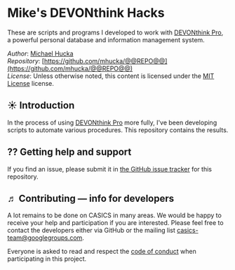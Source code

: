 Mike's DEVONthink Hacks
=======================

These are scripts and programs I developed to work with [DEVONthink Pro](http://www.devontechnologies.com/products/devonthink/overview.html), a powerful personal database and information management system.

*Author*:      [Michael Hucka](http://github.com/mhucka)<br>
*Repository*:   [https://github.com/mhucka/@@REPO@@](https://github.com/mhucka/@@REPO@@)<br>
*License*:      Unless otherwise noted, this content is licensed under the [MIT License](https://opensource.org/licenses/MIT) license.

☀ Introduction
-----------------------------

In the process of using [DEVONthink Pro](http://www.devontechnologies.com/products/devonthink/overview.html) more fully, I've been developing scripts to automate various procedures. This repository contains the results.

⁇ Getting help and support
--------------------------

If you find an issue, please submit it in [the GitHub issue tracker](https://github.com/mhucka/@@REPO@@/issues) for this repository.

♬ Contributing &mdash; info for developers
------------------------------------------

A lot remains to be done on CASICS in many areas.  We would be happy to receive your help and participation if you are interested.  Please feel free to contact the developers either via GitHub or the mailing list [casics-team@googlegroups.com](casics-team@googlegroups.com).

Everyone is asked to read and respect the [code of conduct](CONDUCT.md) when participating in this project.
